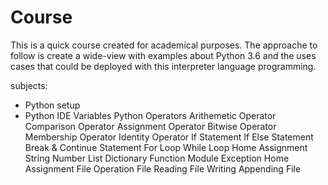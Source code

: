# Course 

This is a quick course created for academical purposes. The approache to follow is create a wide-view with examples about Python 3.6 
and the uses cases that could be deployed with this interpreter language programming.

subjects: 

* Python setup
* Python IDE
Variables
Python Operators
Arithemetic Operator
Comparison Operator
Assignment Operator
Bitwise Operator
Membership Operator
Identity Operator
If Statement
If Else Statement
Break & Continue Statement
For Loop
While Loop
Home Assignment
String
Number
List
Dictionary
Function
Module
Exception
Home Assignment
File Operation
File Reading
File Writing
Appending File
